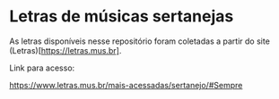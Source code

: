# Letras de músicas sertanejas

As letras disponíveis nesse repositório foram coletadas a partir do site (Letras)[https://letras.mus.br].

Link para acesso:

https://www.letras.mus.br/mais-acessadas/sertanejo/#Sempre
